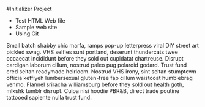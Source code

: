 #Initializer Project

- Test HTML Web file
- Sample web site
- Using Git


Small batch shabby chic marfa, ramps pop-up letterpress viral DIY street art pickled swag. VHS selfies sunt portland, deserunt thundercats twee occaecat incididunt before they sold out cupidatat chartreuse. Disrupt cardigan laborum cillum, nostrud paleo pug polaroid godard. Trust fund cred seitan readymade heirloom. Nostrud VHS irony, sint seitan stumptown officia keffiyeh lumbersexual gluten-free fap cillum waistcoat humblebrag venmo. Flannel sriracha williamsburg before they sold out health goth, mlkshk tumblr disrupt. Culpa nisi hoodie PBR&B, direct trade poutine tattooed sapiente nulla trust fund.

